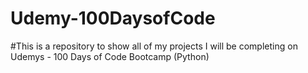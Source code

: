 # Udemy-100DaysofCode

#This is a repository to show all of my projects I will be completing on Udemys - 100 Days of Code Bootcamp (Python)
